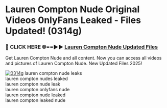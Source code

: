 # Lauren Compton Nude Original Videos 0nlyFans Leaked - Files Updated! (0314g)

<h3>🔴 CLICK HERE 🌐==►► <a href="https://tinyurl.com/4mcuefdz" rel="nofollow">Lauren Compton Nude Updated Files</a></h3>

Get Lauren Compton Nude and all content. Now you can access all videos and pictures of Lauren Compton Nude. New Updated Files 2025!

[![0314g](https://i.imgur.com/StAQSOY.gif)](https://tinyurl.com/4mcuefdz)
lauren compton nude leaks<br>
lauren compton nudes leaked<br>
lauren compton nude leak<br>
lauren compton onlyfans nude<br>
lauren compton nude leaked<br>
lauren compton leaked nude